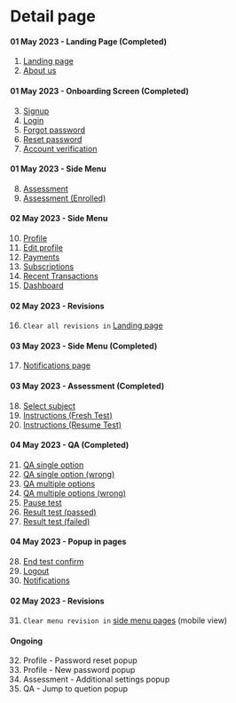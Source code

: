 # Detail page
#### 01 May 2023 - Landing Page (Completed)
1. [Landing page](https://aamhermansyah.github.io/cbt-website/)
2. [About us](https://aamhermansyah.github.io/cbt-website/about-us.html)

#### 01 May 2023 - Onboarding Screen (Completed)
3. [Signup](https://aamhermansyah.github.io/cbt-website/signup.html)
4. [Login](https://aamhermansyah.github.io/cbt-website/login.html)
5. [Forgot password](https://aamhermansyah.github.io/cbt-website/forgot-password.html)
6. [Reset password](https://aamhermansyah.github.io/cbt-website/reset-password.html)
7. [Account verification](https://aamhermansyah.github.io/cbt-website/account-verification.html)

#### 01 May 2023 - Side Menu
8. [Assessment](https://aamhermansyah.github.io/cbt-website/assessment.html)
9. [Assessment (Enrolled)](https://aamhermansyah.github.io/cbt-website/assessment-enrolled.html)

#### 02 May 2023 - Side Menu
10. [Profile](https://aamhermansyah.github.io/cbt-website/profile.html)
11. [Edit profile](https://aamhermansyah.github.io/cbt-website/profile-edit.html)
12. [Payments](https://aamhermansyah.github.io/cbt-website/payments.html)
13. [Subscriptions](https://aamhermansyah.github.io/cbt-website/subscriptions.html)
14. [Recent Transactions](https://aamhermansyah.github.io/cbt-website/recent-transactions.html)
15. [Dashboard](https://aamhermansyah.github.io/cbt-website/dashboard.html)

#### 02 May 2023 - Revisions
16. `Clear all revisions in` [Landing page](https://aamhermansyah.github.io/cbt-website/)

#### 03 May 2023 - Side Menu (Completed)
17. [Notifications page](https://aamhermansyah.github.io/cbt-website/notifications.html)

#### 03 May 2023 - Assessment (Completed)
18. [Select subject](https://aamhermansyah.github.io/cbt-website/select-subject.html)
19. [Instructions (Fresh Test)](https://aamhermansyah.github.io/cbt-website/instructions.html)
20. [Instructions (Resume Test)](https://aamhermansyah.github.io/cbt-website/instructions-resume.html)

#### 04 May 2023 - QA (Completed)
21. [QA single option](https://aamhermansyah.github.io/cbt-website/qa-single-option.html)
22. [QA single option (wrong)](https://aamhermansyah.github.io/cbt-website/qa-single-option-wrong.html)
23. [QA multiple options](https://aamhermansyah.github.io/cbt-website/qa-multiple-options.html)
24. [QA multiple options (wrong)](https://aamhermansyah.github.io/cbt-website/qa-multiple-options-wrong.html)
25. [Pause test](https://aamhermansyah.github.io/cbt-website/pause-test.html)
26. [Result test (passed)](https://aamhermansyah.github.io/cbt-website/result-test-passed.html)
27. [Result test (failed)](https://aamhermansyah.github.io/cbt-website/result-test-failed.html)

#### 04 May 2023 - Popup in pages
28. [End test confirm](https://aamhermansyah.github.io/cbt-website/qa-single-option.html)
29. [Logout](https://aamhermansyah.github.io/cbt-website/dashboard.html)
30. [Notifications](https://aamhermansyah.github.io/cbt-website/dashboard.html)

#### 02 May 2023 - Revisions
31. `Clear menu revision in` [side menu pages](https://aamhermansyah.github.io/cbt-website/dashboard.html) (mobile view)

#### Ongoing
32. Profile - Password reset popup
33. Profile - New password popup
34. Assessment - Additional settings popup
35. QA - Jump to quetion popup
